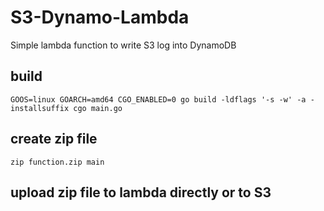 # S3-Dynamo-Lambda
Simple lambda function to write S3 log into DynamoDB
## build
```
GOOS=linux GOARCH=amd64 CGO_ENABLED=0 go build -ldflags '-s -w' -a -installsuffix cgo main.go
```
## create zip file
```
zip function.zip main
```
## upload zip file to lambda directly or to S3

